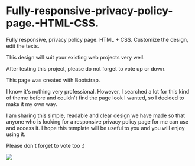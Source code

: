 # Fully-responsive-privacy-policy-page.-HTML-CSS.
Fully responsive, privacy policy page. HTML + CSS.  Customize the design, edit the texts. 

This design will suit your existing web projects very well.  

After testing this project, please do not forget to vote up or down.



This page was created with Bootstrap.

I know it's nothing very professional. However, I searched a lot for this kind of theme before and couldn't find the page look I wanted, so I decided to make it my own way.

I am sharing this simple, readable and clear design we have made so that anyone who is looking for a responsive privacy policy page for me can use and access it. I hope this template will be useful to you and you will enjoy using it.

Please don't forget to vote too :)

![](https://i.hizliresim.com/j2tfzmi.png)
